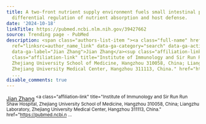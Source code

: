 ```yaml
---
title: A two-front nutrient supply environment fuels small intestinal physiology through
  differential regulation of nutrient absorption and host defense.
date: '2024-10-18'
linkTitle: https://pubmed.ncbi.nlm.nih.gov/39427662
source: Trending page - PubMed
description: <span class="authors-list-item "><a class="full-name" href="https://pubmed.ncbi.nlm.nih.gov/?term=Zhang+J&amp;cauthor_id=39427662"
  ref="linksrc=author_name_link" data-ga-category="search" data-ga-action="author_link"
  data-ga-label="Jian Zhang">Jian Zhang</a><sup class="affiliation-links"><span class="author-sup-separator">&nbsp;</span><a
  class="affiliation-link" title="Institute of Immunology and Sir Run Run Shaw Hospital,
  Zhejiang University School of Medicine, Hangzhou 310058, China; Liangzhu Laboratory,
  Zhejiang University Medical Center, Hangzhou 311113, China." href="https://pubmed.ncbi.n
  ...
disable_comments: true
---
```

<span class="authors-list-item "><a class="full-name" href="https://pubmed.ncbi.nlm.nih.gov/?term=Zhang+J&amp;cauthor_id=39427662" ref="linksrc=author_name_link" data-ga-category="search" data-ga-action="author_link" data-ga-label="Jian Zhang">Jian Zhang</a><sup class="affiliation-links"><span class="author-sup-separator">&nbsp;</span><a class="affiliation-link" title="Institute of Immunology and Sir Run Run Shaw Hospital, Zhejiang University School of Medicine, Hangzhou 310058, China; Liangzhu Laboratory, Zhejiang University Medical Center, Hangzhou 311113, China." href="https://pubmed.ncbi.n ...